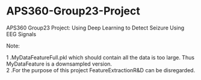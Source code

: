 # APS360-Group23-Project
APS360 Group23 Project: Using Deep Learning to Detect Seizure Using EEG Signals

Note: 

1 .MyDataFeatureFull.pkl which should contain all the data is too large. Thus MyDataFeature is a downsampled version.             
2 .For the purpose of this project FeatureExtractionR&D can be disregarded.                                    

